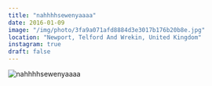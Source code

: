 ```yaml
---
title: "nahhhhsewenyaaaa"
date: 2016-01-09
image: "/img/photo/3fa9a071afd8884d3e3017b176b20b8e.jpg"
location: "Newport, Telford And Wrekin, United Kingdom"
instagram: true
draft: false
---
```


![nahhhhsewenyaaaa](/img/photo/3fa9a071afd8884d3e3017b176b20b8e.jpg)
